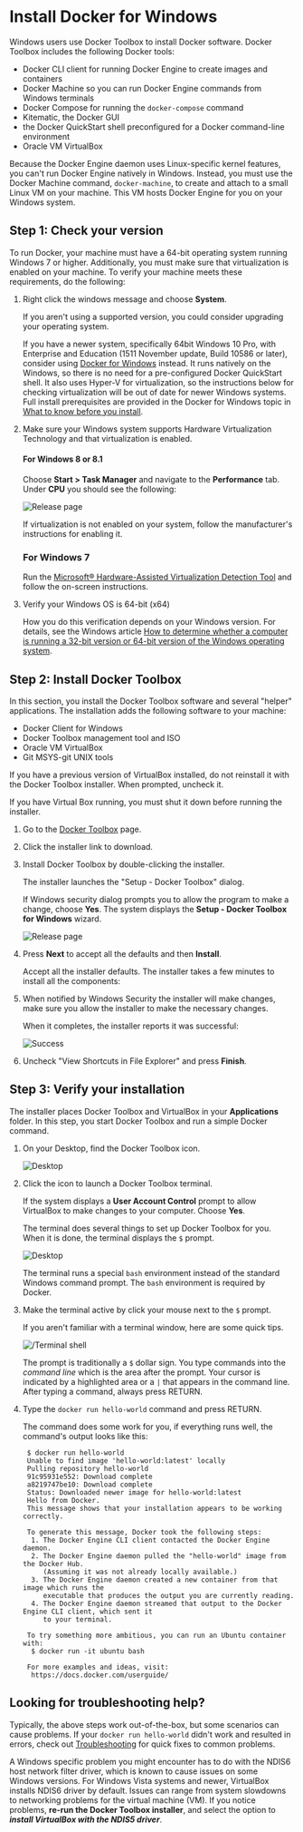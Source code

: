 <!--[metadata]>
+++
title = "Install Toolbox on Windows"
description = "How to install Toolbox on Mac"
keywords = ["docker, documentation, install, toolbox, win"]
[menu.main]
parent="workw_toolbox"
weight=-5
+++
<![end-metadata]-->

# Install Docker for Windows

Windows users use Docker Toolbox to install Docker software. Docker Toolbox includes the following Docker tools:

* Docker CLI client for running Docker Engine to create images and containers
* Docker Machine so you can run Docker Engine commands from Windows terminals
* Docker Compose for running the `docker-compose` command
* Kitematic, the Docker GUI
* the Docker QuickStart shell preconfigured for a Docker command-line environment
* Oracle VM VirtualBox

Because the Docker Engine daemon uses Linux-specific kernel features, you can't
run Docker Engine natively in Windows. Instead, you must use the Docker Machine
command,  `docker-machine`,  to create and attach to a small Linux VM on your
machine. This VM hosts Docker Engine for you on your Windows system.

## Step 1: Check your version

To run Docker, your machine must have a 64-bit operating system running Windows 7 or higher. Additionally, you must make sure that virtualization is enabled on your machine.
To verify your machine meets these requirements, do the following:

1. Right click the windows message and choose **System**.

    If you aren't using a supported version, you could consider upgrading your
    operating system.

    If you have a newer system, specifically 64bit Windows 10 Pro, with Enterprise and Education (1511 November update, Build 10586 or later), consider using [Docker for Windows](https://docs.docker.com/docker-for-windows) instead. It runs natively on the Windows, so there is no need for a pre-configured Docker QuickStart shell. It also uses Hyper-V for virtualization, so the instructions below for checking virtualization will be out of date for newer Windows systems. Full install prerequisites are provided in the Docker for Windows topic in [What to know before you install](https://docs.docker.com/docker-for-windows/#what-to-know-before-you-install).

2. Make sure your Windows system supports Hardware Virtualization Technology and that virtualization is enabled.

    #### For Windows 8 or 8.1

	  Choose **Start > Task Manager** and navigate to the **Performance** tab.
	  Under **CPU** you should see the following:

      ![Release page](images/virtualization.png)

    If virtualization is not enabled on your system, follow the manufacturer's instructions for enabling it.

    ### For Windows 7

	  Run the <a href="http://www.microsoft.com/en-us/download/details.aspx?id=592"
target="_blank"> Microsoft® Hardware-Assisted Virtualization Detection Tool</a>
and follow the on-screen instructions.

3. Verify your Windows OS is 64-bit (x64)

   How you do this verification depends on your Windows version.  For details, see the Windows
    article [How to determine whether a computer is running a 32-bit version or 64-bit version
    of the Windows operating system](https://support.microsoft.com/en-us/kb/827218).

## Step 2: Install Docker Toolbox

In this section, you install the Docker Toolbox software and several "helper" applications. The installation adds the following software to your machine:

* Docker Client for Windows
* Docker Toolbox management tool and ISO
* Oracle VM VirtualBox
* Git MSYS-git UNIX tools

If you have a previous version of VirtualBox installed, do not reinstall it with the Docker Toolbox installer. When prompted, uncheck it.

If you have Virtual Box running, you must shut it down before running the
installer.

1. Go to the <a href="https://www.docker.com/toolbox" target="_blank">Docker Toolbox</a> page.

2. Click the installer link to download.

3. Install Docker Toolbox by double-clicking the installer.

    The installer launches the "Setup - Docker Toolbox" dialog.

    If Windows security dialog prompts you to allow the program to make a
    change, choose **Yes**. The system displays the **Setup - Docker Toolbox for
    Windows** wizard.

      ![Release page](images/installer_open.png)

4. Press **Next** to accept all the defaults and then **Install**.

	  Accept all the installer defaults. The installer takes a few minutes to install all the components:

5.  When notified by Windows Security the installer will make changes, make sure you allow the installer to make the necessary changes.

    When it completes, the installer reports it was successful:

    ![Success](images/finish.png)

6. Uncheck "View Shortcuts in File Explorer" and press **Finish**.


## Step 3: Verify your installation

The installer places Docker Toolbox and VirtualBox in your **Applications** folder.
In this step, you start Docker Toolbox and run a simple Docker command.

1. On your Desktop, find the Docker Toolbox icon.

    ![Desktop](images/icon-set.png)

2. Click the icon to launch a Docker Toolbox terminal.

    If the system displays a **User Account Control** prompt to allow VirtualBox to make changes to your computer. Choose **Yes**.

    The terminal does several things to set up Docker Toolbox for you. When it is done, the terminal displays the `$` prompt.

     ![Desktop](images/b2d_shell.png)

    The terminal runs a special `bash` environment instead of the standard Windows command prompt. The `bash` environment is required by Docker.

3.  Make the terminal active by click your mouse next to the `$` prompt.

    If you aren't familiar with a terminal window, here are some quick tips.

    ![/Terminal shell](images/b2d_shell.png)

    The prompt is traditionally a `$` dollar sign. You type commands into the
    *command line* which is the area after the prompt. Your cursor is indicated
    by a highlighted area or a `|` that appears in the command line. After
    typing a command, always press RETURN.

4. Type the `docker run hello-world` command and press RETURN.

    The command does some work for you, if everything runs well, the command's
    output looks like this:

        $ docker run hello-world
        Unable to find image 'hello-world:latest' locally
        Pulling repository hello-world
        91c95931e552: Download complete
        a8219747be10: Download complete
        Status: Downloaded newer image for hello-world:latest
        Hello from Docker.
        This message shows that your installation appears to be working correctly.

        To generate this message, Docker took the following steps:
         1. The Docker Engine CLI client contacted the Docker Engine daemon.
         2. The Docker Engine daemon pulled the "hello-world" image from the Docker Hub.
            (Assuming it was not already locally available.)
         3. The Docker Engine daemon created a new container from that image which runs the
            executable that produces the output you are currently reading.
         4. The Docker Engine daemon streamed that output to the Docker Engine CLI client, which sent it
            to your terminal.

        To try something more ambitious, you can run an Ubuntu container with:
         $ docker run -it ubuntu bash

        For more examples and ideas, visit:
         https://docs.docker.com/userguide/

## Looking for troubleshooting help?

Typically, the above steps work out-of-the-box, but some scenarios can cause problems. If your `docker run hello-world` didn't work and resulted in errors, check out [Troubleshooting](faqs/troubleshoot.md) for quick fixes to common problems.

A Windows specific problem you might encounter has to do with the NDIS6 host network filter driver, which is known to cause issues on some Windows
versions. For Windows Vista systems and newer, VirtualBox installs NDIS6 driver by default. Issues can range from system slowdowns to networking problems for the virtual machine (VM). If you notice problems, **re-run the Docker Toolbox installer**, and select the option to _**install VirtualBox with the NDIS5 driver**_.


&nbsp;
